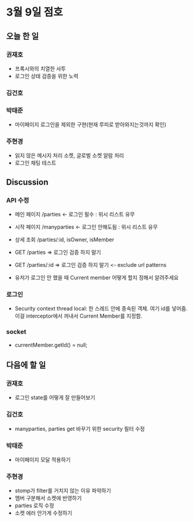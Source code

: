# 3월 9일 점호

## 오늘 한 일

### 권재호

- 프록시와의 치열한 사투
- 로그인 상태 검증을 위한 노력

### 김건호

### 박태준

- 마이페이지 로그인을 제외한 구현(현재 루피로 받아와지는것까지 확인)

### 주현경

- 읽지 않은 메시지 처리 소켓, 글로벌 소켓 알람 처리
- 로그인 채팅 테스트

## Discussion

### API 수정

- 메인 페이지 /parties <- 로그인 필수 : 위시 리스트 유무
- 시작 페이지 /manyparties <- 로그인 안해도됨 : 위시 리스트 유무
- 상세 조회 /parties/:id, isOwner, isMember

- GET /parties => 로그인 검증 하지 말기
- GET /parties/:id => 로그인 검증 하지 말기 <- exclude url patterns
- 유저가 로그인 안 했을 때 Current member 어떻게 할지 정해서 알려주세요

### 로그인

- Security context thread local: 한 스레드 안에 종속된 객체. 여기 id를 넣어줌. 이걸 interceptor에서 꺼내서 Current Member를 지정함.

### socket

- currentMember.getId() = null;

## 다음에 할 일

### 권재호

- 로그인 state를 어떻게 잘 만들어보기

### 김건호

- manyparties, parties get 바꾸기 위한 security 필터 수정

### 박태준

- 마이페이지 모달 적용하기

### 주현경

- stomp가 filter를 거치지 않는 이유 파악하기
- 멤버 구분해서 소켓에 반영하기
- parties 로직 수정
- 소켓 에러 안가게 수정하기
